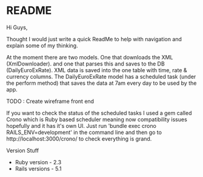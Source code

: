 # README

Hi Guys,

Thought I would just write a quick ReadMe to help with navigation and explain some of my thinking.

At the moment there are two models. One that downloads the XML (XmlDownloader). and one that parses this and saves to the DB (DailyEuroExRate). XML data is saved into the one table with time, rate & currency columns. The DailyEuroExRate model has a scheduled task (under the perform method) that saves the data at 7am every day to be used by the app.

TODO : Create wireframe front end

If you want to check the status of the scheduled tasks I used a gem called Crono which is Ruby based scheduler meaning now compatibility issues hopefully and it has it's own UI.
Just run 'bundle exec crono RAILS_ENV=development' in the command line and then go to http://localhost:3000/crono/ to check everything is grand.

Version Stuff
* Ruby version - 2.3
* Rails versions - 5.1
